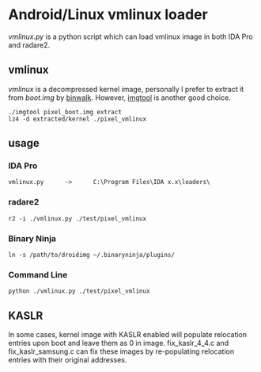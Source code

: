 # Android/Linux vmlinux loader

*vmlinux.py* is a python script which can load vmlinux image in both IDA Pro and radare2.

## vmlinux

*vmlinux* is a decompressed kernel image, personally I prefer to extract it from *boot.img* by [binwalk](https://github.com/devttys0/binwalk). However, [imgtool](http://newandroidbook.com/tools/imgtool.html) is another good choice.

	./imgtool pixel_boot.img extract
	lz4 -d extracted/kernel ./pixel_vmlinux
	
## usage

### IDA Pro

	vmlinux.py		->		C:\Program Files\IDA x.x\loaders\

### radare2

	r2 -i ./vmlinux.py ./test/pixel_vmlinux

### Binary Ninja

	ln -s /path/to/droidimg ~/.binaryninja/plugins/

### Command Line

	python ./vmlinux.py ./test/pixel_vmlinux

## KASLR

In some cases, kernel image with KASLR enabled will populate relocation entries upon boot and leave them as 0 in image. fix_kaslr_4_4.c and fix_kaslr_samsung.c can fix these images by re-populating relocation entries with their original addresses.
